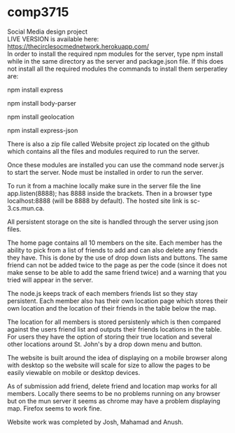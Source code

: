 # comp3715
Social Media design project</br>
LIVE VERSION is available here: https://thecirclesocmednetwork.herokuapp.com/</br>
In order to install the required npm modules for the server, type npm install while in the same directory as the server and package.json file. 
If this does not install all the required modules the commands to install them serperatley are:

npm install express

npm install body-parser

npm install geolocation

npm install express-json

There is also a zip file called Website project zip located on the github which contains all the files and modules required to run the server.

Once these modules are installed you can use the command node server.js to start the server. Node must be installed in order to run the server.

To run it from a machine locally make sure in the server file the line app.listen(8888); has 8888 inside the brackets. Then in a browser type localhost:8888 (will be 8888 by default). The hosted site link is sc-3.cs.mun.ca.

All persistent storage on the site is handled through the server using json files.

The home page contains all 10 members on the site. Each member has the ability to pick from a list of friends to add and can also delete any friends they have. This is done by the use of drop down lists and buttons. The same friend can not be added twice to the page as per the code (since it does not make sense to be able to add the same friend twice) and a warning that you tried will appear in the server. 

The node.js keeps track of each members friends list so they stay persistent. Each member also has their own location page which stores their own location and the location of their friends in the table below the map. 

The location for all members is stored persistenly which is then compared against the users friend list and outputs their friends locations in the table. For users they have the option of storing their true location and several other locations around St. John's by a drop down menu and button.

The website is built around the idea of displaying on a mobile browser along with desktop so the website will scale for size to allow the pages to be easily viewable on mobile or desktop devices.

As of submission add friend, delete friend and location map works for all members. Locally there seems to be no problems running
on any browser but on the mun server it seems as chrome may have a problem displaying map. Firefox seems to work fine.

Website work was completed by Josh, Mahamad and Anush.
